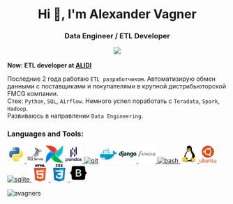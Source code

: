 <h1 align="center">Hi 👋, I'm Alexander Vagner</h1>
<h3 align="center">Data Engineer / ETL Developer</h3>
<p align="center"><img src ="https://github-readme-streak-stats.herokuapp.com?user=avagners&theme=darcula&hide_border=true&date_format=%5BY%20%5DM%20j&background=FFFFFF00"></p>

**Now: ETL developer at [ALIDI](https://alidi.ru/)**

Последние 2 года работаю `ETL разработчиком`. Автоматизирую обмен данными с поставщиками и покупателями в крупной дистрибьюторской FMCG компании.  
Стек: `Python`, `SQL`, `Airflow`. Немного успел поработать с `Teradata`, `Spark`, `Hadoop`.  
Развиваюсь в направлении `Data Engineering`. 


<h3 align="left">Languages and Tools:</h3>
<p align="left">
    <a href="https://www.python.org" target="_blank"> <img src="https://raw.githubusercontent.com/devicons/devicon/master/icons/python/python-original.svg" alt="python" width="40" height="40"/> </a>
    <a href="https://www.microsoft.com/en-us/sql-server/" target="_blank"><img src="https://raw.githubusercontent.com/devicons/devicon/master/icons/microsoftsqlserver/microsoftsqlserver-plain-wordmark.svg" alt="ms sql server" width="40" height="40"/></a>
    <a href="https://airflow.apache.org/" target="_blank"> <img src="https://github.com/apache/airflow/blob/main/airflow/www/static/pin_large.png" alt="airflow" width="40" height="40"/></a>
    <a href="https://pandas.pydata.org/" target="_blank"> <img src="https://raw.githubusercontent.com/devicons/devicon/master/icons/pandas/pandas-original-wordmark.svg" alt="pandas" width="40" height="40"/> </a>
    <a href="https://git-scm.com/" target="_blank"> <img src="https://www.vectorlogo.zone/logos/git-scm/git-scm-icon.svg" alt="git" width="40" height="40"/></a>
    <a href="https://www.docker.com/" target="_blank"> <img src="https://raw.githubusercontent.com/devicons/devicon/master/icons/docker/docker-plain.svg" alt="docker" width="40" height="40"/></a>
    <a href="https://www.djangoproject.com/" target="_blank"> <img src="https://raw.githubusercontent.com/devicons/devicon/master/icons/django/django-plain-wordmark.svg" alt="django" width="40" height="40"/> </a>
    <a href="https://hadoop.apache.org/" target="_blank"> <img src="https://raw.githubusercontent.com/devicons/devicon/master/icons/apache/apache-line-wordmark.svg" alt="apache" width="40" height="40"/> </a>
    <a href="https://www.gnu.org/software/bash/" target="_blank"> <img src="https://www.vectorlogo.zone/logos/gnu_bash/gnu_bash-icon.svg" alt="bash"    width="40" height="40"/>
    <a href="https://www.linux.org/" target="_blank"> <img src="https://raw.githubusercontent.com/devicons/devicon/master/icons/linux/linux-original.svg" alt="linux" width="40" height="40"/> </a>
    <a href="https://ubuntu.com/" target="_blank"> <img src="https://raw.githubusercontent.com/devicons/devicon/master/icons/ubuntu/ubuntu-plain-wordmark.svg" alt="ubuntu" width="40" height="40"/> </a>
    <a href="https://www.sqlite.org/" target="_blank"> <img src="https://www.vectorlogo.zone/logos/sqlite/sqlite-icon.svg" alt="sqlite" width="40" height="40"/> </a>
    <a href="https://www.w3.org/html/" target="_blank"> <img src="https://raw.githubusercontent.com/devicons/devicon/master/icons/html5/html5-original-wordmark.svg" alt="html5" width="40" height="40"/> </a>
    <a href="https://www.w3schools.com/css/" target="_blank"> <img src="https://raw.githubusercontent.com/devicons/devicon/master/icons/css3/css3-original-wordmark.svg" alt="css3" width="40" height="40"/> </a>
    <a href="https://getbootstrap.com" target="_blank"> <img src="https://raw.githubusercontent.com/devicons/devicon/master/icons/bootstrap/bootstrap-plain.svg" alt="bootstrap" width="40" height="40"/> </a>
</p>

<img align="center" src="https://github-readme-stats.vercel.app/api?username=avagners&count_private=true&show_icons=true&locale=en" alt="avagners"/>

<!---
avagners/avagners is a ✨ special ✨ repository because its `README.md` (this file) appears on your GitHub profile.
You can click the Preview link to take a look at your changes.
--->

